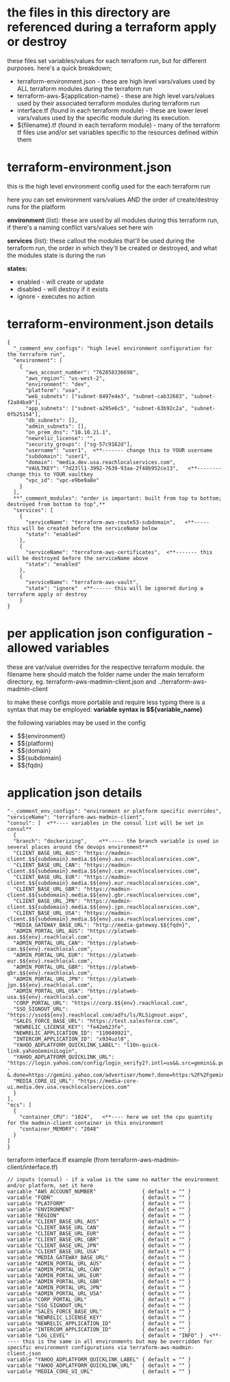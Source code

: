 

# the files in this directory are referenced during a terraform apply or destroy #

these files set variables/values for each terraform run, but for different purposes.  here's a quick breakdown;

* terraform-environment.json - these are high level vars/values used by ALL terraform modules during the terraform run
* terraform-aws-${application-name} - these are high level vars/values used by their associated terraform modules during
    terraform run
* interface.tf (found in each terraform module) - these are lower level vars/values used by the specific module during its
    execution.
* ${filename}.tf (found in each terraform module) - many of the terraform tf files use and/or set variables specific to the
    resources defined within them

# terraform-environment.json #
this is the high level environment config used for the each terraform run

here you can set environment vars/values AND the order of create/destroy runs for the platform

**environment** (list): these are used by all modules during this terraform run, if there's a naming conflict vars/values set here
  win

**services** (list): these callout the modules that'll be used during the terraform run, the order in which they'll be created or
  destroyed, and what the modules state is during the run

**states:**
  * enabled - will create or update
  * disabled - will destroy if it exists
  * ignore - executes no action


# terraform-environment.json details #
```
{
  "_comment_env_configs": "high level environment configuration for the terraform run",
  "environment": [
    {
      "aws_account_number": "762858336698",
      "aws_region": "us-west-2",
      "environment": "dev",
      "platform": "usa",
      "web_subnets": ["subnet-8497e4e3", "subnet-cab32683", "subnet-f2a84ba9"],
      "app_subnets": ["subnet-a295e6c5", "subnet-63b92c2a", "subnet-0fb25154"],
      "db_subnets": [],
      "admin_subnets": [],
      "on_prem_dns": "10.10.21.1",
      "newrelic_license": "",
      "security_groups": ["sg-57c9162d"],
      "username": "user1",  <**------- change this to YOUR username
      "subdomain": "user1",
      "domain": "media.dev.usa.reachlocalservices.com",
      "VAULTKEY": "7d23ll1-3992-7639-93aa-2f48b952ce13",   <**-------- change this to YOUR vaultkey
      "vpc_id": "vpc-e9be9a8e"
    }
  ],
  **"_comment_modules": "order is important: built from top to bottom; destroyed from bottom to top",**
  "services": [
    {
      "serviceName": "terraform-aws-route53-subdomain",   <**----- this will be created before the serviceName below
      "state": "enabled"
    },
    {
      "serviceName": "terraform-aws-certificates",  <**------- this will be destroyed before the serviceName above
      "state": "enabled"
    },
    {
      "serviceName": "terraform-aws-vault",
      "state": "ignore"  <**------ this will be ignored during a terraform apply or destroy
    }
}
```


# per application json configuration - allowed variables #

these are var/value overrides for the respective terraform module.  the filename here should match the folder name under the main
terraform directory, eg.   terraform-aws-madmin-client.json and ../terraform-aws-madmin-client

to make these configs more portable and require less typing there is a syntax that may be employed:
**variable syntax is $${variable_name}** 

the following variables may be used in the config
* $${environment}
* $${platform}
* $${domain}
* $${subdomain}
* $${fqdn}

# application json details #
```{
"-_comment_env_configs": "environment or platform specific overrides",
"serviceName": "terraform-aws-madmin-client",
"consul": [  <**---- variables in the consul list will be set in consul**
  {
  "branch": "dockerizing",    <**----- the branch variable is used in several places around the devops environment**
  "CLIENT_BASE_URL_AUS": "https://madmin-client.$${subdomain}.media.$${env}.aus.reachlocalservices.com",
  "CLIENT_BASE_URL_CAN": "https://madmin-client.$${subdomain}.media.$${env}.can.reachlocalservices.com",
  "CLIENT_BASE_URL_EUR": "https://madmin-client.$${subdomain}.media.$${env}.eur.reachlocalservices.com",
  "CLIENT_BASE_URL_GBR": "https://madmin-client.$${subdomain}.media.$${env}.gbr.reachlocalservices.com",
  "CLIENT_BASE_URL_JPN": "https://madmin-client.$${subdomain}.media.$${env}.jpn.reachlocalservices.com",
  "CLIENT_BASE_URL_USA": "https://madmin-client.$${subdomain}.media.$${env}.usa.reachlocalservices.com",
  "MEDIA_GATEWAY_BASE_URL": "http://media-gateway.$${fqdn}",
  "ADMIN_PORTAL_URL_AUS": "https://platweb-aus.$${env}.reachlocal.com",
  "ADMIN_PORTAL_URL_CAN": "https://platweb-can.$${env}.reachlocal.com",
  "ADMIN_PORTAL_URL_EUR": "https://platweb-eur.$${env}.reachlocal.com",
  "ADMIN_PORTAL_URL_GBR": "https://platweb-gbr.$${env}.reachlocal.com",
  "ADMIN_PORTAL_URL_JPN": "https://platweb-jpn.$${env}.reachlocal.com",
  "ADMIN_PORTAL_URL_USA": "https://platweb-usa.$${env}.reachlocal.com",
  "CORP_PORTAL_URL": "https://corp.$${env}.reachlocal.com",
  "SSO_SIGNOUT_URL": "https://sso$${env}.reachlocal.com/adfs/ls/RLSignout.aspx",
  "SALES_FORCE_BASE_URL": "https://test.salesforce.com",
  "NEWRELIC_LICENSE_KEY": "fe42e623fe",
  "NEWRELIC_APPLICATION_ID": "110049921",
  "INTERCOM_APPLICATION_ID": "x934uzl0",
  "YAHOO_ADPLATFORM_QUICKLINK_LABEL": "l10n-quick-link.yahooGeminiLogin",
  "YAHOO_ADPLATFORM_QUICKLINK_URL": "https://login.yahoo.com/config/login_verify2?.intl=us&&.src=gemini&.pd=c%3DDP7Q1..72e53flgv6OCrT4Lchg--&.done=https://gemini.yahoo.com/advertiser/home?.done=https:%2F%2Fgemini.yahoo.com%2F.scrumb=0",
  "MEDIA_CORE_UI_URL": "https://media-core-ui.media.dev.usa.reachlocalservices.com"
  }
],
"ecs": [
  {
    "container_CPU": "1024",   <**---- here we set the cpu quantity for the madmin-client container in this environment 
    "container_MEMORY": "2048"
  }
]
}
```

terraform interface.tf example (from terraform-aws-madmin-client/interface.tf)
```
// inputs (consul) - if a value is the same no matter the environment and/or platform, set it here
variable "AWS_ACCOUNT_NUMBER"               { default = "" }
variable "FQDN"                             { default = "" }
variable "PLATFORM"                         { default = "" }
variable "ENVIRONMENT"                      { default = "" }
variable "REGION"                           { default = "" }
variable "CLIENT_BASE_URL_AUS"              { default = "" }
variable "CLIENT_BASE_URL_CAN"              { default = "" }
variable "CLIENT_BASE_URL_EUR"              { default = "" }
variable "CLIENT_BASE_URL_GBR"              { default = "" }
variable "CLIENT_BASE_URL_JPN"              { default = "" }
variable "CLIENT_BASE_URL_USA"              { default = "" }
variable "MEDIA_GATEWAY_BASE_URL"           { default = "" }
variable "ADMIN_PORTAL_URL_AUS"             { default = "" }
variable "ADMIN_PORTAL_URL_CAN"             { default = "" }
variable "ADMIN_PORTAL_URL_EUR"             { default = "" }
variable "ADMIN_PORTAL_URL_GBR"             { default = "" }
variable "ADMIN_PORTAL_URL_JPN"             { default = "" }
variable "ADMIN_PORTAL_URL_USA"             { default = "" }
variable "CORP_PORTAL_URL"                  { default = "" }
variable "SSO_SIGNOUT_URL"                  { default = "" }
variable "SALES_FORCE_BASE_URL"             { default = "" }
variable "NEWRELIC_LICENSE_KEY"             { default = "" }
variable "NEWRELIC_APPLICATION_ID"          { default = "" }
variable "INTERCOM_APPLICATION_ID"          { default = "" }
variable "LOG_LEVEL"                        { default = "INFO" }  <**----- this is the same in all environments but may be overridden for specific environment configurations via terraform-aws-madmin-client.json
variable "YAHOO_ADPLATFORM_QUICKLINK_LABEL" { default = "" }
variable "YAHOO_ADPLATFORM_QUICKLINK_URL"   { default = "" }
variable "MEDIA_CORE_UI_URL"                { default = "" }
```

